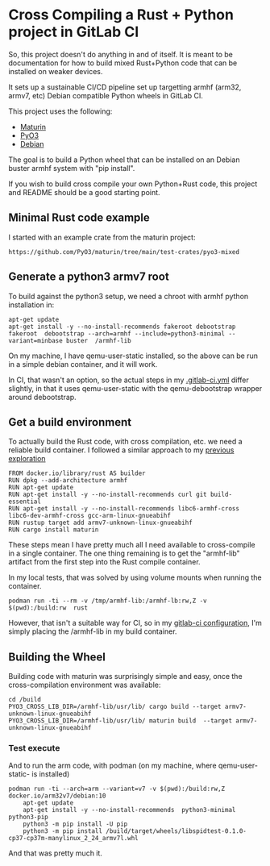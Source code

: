 # Cross Compiling a Rust + Python project in GitLab CI


So, this project doesn't do anything in and of itself. It is meant to be
documentation for how to build mixed Rust+Python code that can be installed on
weaker devices. 

It sets up a sustainable CI/CD pipeline set up targetting armhf (arm32, armv7,
etc) Debian compatible Python wheels in GitLab CI.

This project uses the following:

- [Maturin](https://github.com/PyO3/maturin)
- [PyO3](https://github.com/PyO3/pyo3)
- [Debian](https://www.debian.org/)

The goal is to build a Python wheel that can be installed on an Debian buster
armhf system with "pip install".

If you wish to build cross compile your own Python+Rust code, this project and
README should be a good starting point.


## Minimal Rust code example

I started with an example crate from the maturin project:

    https://github.com/PyO3/maturin/tree/main/test-crates/pyo3-mixed

## Generate a python3 armv7 root

To build against the python3 setup, we need a chroot with armhf python installation in:

    apt-get update
    apt-get install -y --no-install-recommends fakeroot debootstrap
    fakeroot  debootstrap --arch=armhf --include=python3-minimal --variant=minbase buster  /armhf-lib

On my machine, I have qemu-user-static installed, so the above can be run in a
simple debian container, and it will work.

In CI, that wasn't an option, so the actual steps in my [.gitlab-ci.yml](.gitlab-ci.yml) differ
slightly, in that it uses qemu-user-static with the qemu-debootstrap wrapper
around debootstrap.

## Get a build environment

To actually build the Rust code, with cross compilation, etc. we need a
reliable build container. I followed a similar approach to my [previous
exploration](https://gitlab.com/Spindel/rust-cross-example)

    FROM docker.io/library/rust AS builder
    RUN dpkg --add-architecture armhf
    RUN apt-get update
    RUN apt-get install -y --no-install-recommends curl git build-essential
    RUN apt-get install -y --no-install-recommends libc6-armhf-cross libc6-dev-armhf-cross gcc-arm-linux-gnueabihf
    RUN rustup target add armv7-unknown-linux-gnueabihf
    RUN cargo install maturin

These steps mean I have pretty much all I need available to cross-compile in a
single container. The one thing remaining is to get the "armhf-lib" artifact
from the first step into the Rust compile container.

In my local tests, that was solved by using volume mounts when running the
container.

    podman run -ti --rm -v /tmp/armhf-lib:/armhf-lb:rw,Z -v $(pwd):/build:rw  rust

However, that isn't a suitable way for CI, so in my [gitlab-ci configuration](.gitlab-ci.yml),
I'm simply placing the /armhf-lib in my build container.


## Building the Wheel

Building code with maturin was surprisingly simple and easy, once the
cross-compilation environment was available:

    cd /build
    PYO3_CROSS_LIB_DIR=/armhf-lib/usr/lib/ cargo build --target armv7-unknown-linux-gnueabihf
    PYO3_CROSS_LIB_DIR=/armhf-lib/usr/lib/ maturin build  --target armv7-unknown-linux-gnueabihf


### Test execute

And to run the arm code, with podman (on my machine, where qemu-user-static- is installed)


    podman run -ti --arch=arm --variant=v7 -v $(pwd):/build:rw,Z docker.io/arm32v7/debian:10
        apt-get update
        apt-get install -y --no-install-recommends  python3-minimal python3-pip
        python3 -m pip install -U pip
        python3 -m pip install /build/target/wheels/libspidtest-0.1.0-cp37-cp37m-manylinux_2_24_armv7l.whl


And that was pretty much it.
